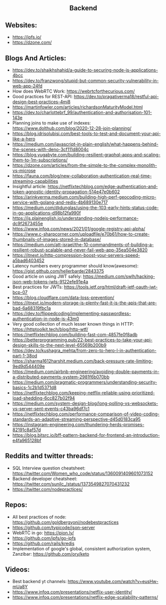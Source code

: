 <h2 align="center">Backend</h2>

## Websites:

- https://ipfs.io/
- https://dzone.com/

## Blogs And Articles:

- https://dev.to/shaikhshahid/a-guide-to-securing-node-js-applications-4bcc
- https://dev.to/franzwong/stupid-but-common-security-vulnerability-in-web-app-24fd
- How does WebRTC Work: https://webrtcforthecurious.com/
- Good practices for REST-API: https://dev.to/pragativerma18/restful-api-design-best-practices-4mi8
- https://martinfowler.com/articles/richardsonMaturityModel.html
- https://dev.to/charlottebrf_99/authentication-and-authorisation-101-143e
- Planning joins to make use of indexes: https://www.dolthub.com/blog/2020-12-28-join-planning/
- https://blog.idrisolubisi.com/best-tools-to-test-and-document-your-api-like-a-hero
- https://medium.com/javascript-in-plain-english/what-happens-behind-the-scenes-with-deno-3cf111d8004c
- https://blog.yugabyte.com/building-resilient-graphql-apps-and-scaling-them-to-1m-subscriptions/
- https://dzone.com/articles/from-the-simple-to-the-complex-monolith-vs-microse
- https://fauna.com/blog/new-collaboration-authentication-real-time-streaming-capabilities
- Insightful article: https://netflixtechblog.com/edge-authentication-and-token-agnostic-identity-propagation-514e47e0b602
- https://arinkverma.medium.com/building-high-perf-geocoding-micro-service-with-golang-and-redis-4b689130e717
- https://medium.com/@dunglas/using-the-103-early-hints-status-code-in-go-applications-d98b12fa990f
- https://js.plainenglish.io/understanding-nodejs-performance-dc9f2673455e
- https://www.infoq.com/news/2021/01/google-registry-api-alpha/
- https://www.c-sharpcorner.com/uploadfile/e70b61/how-to-create-thumbnails-of-images-stored-in-database/
- https://medium.com/att-israel/the-10-commandments-of-building-a-resilient-robust-scalable-and-never-fail-web-app-35ea504e3820
- https://itnext.io/http-compression-boost-your-servers-speed-a5bad6403452
- Latency numbers every programmer should know(awesome): https://gist.github.com/hellerbarde/2843375
- Good article on using JWT safely: https://medium.com/swlh/hacking-json-web-tokens-jwts-9122efe91e4a
- Best practices for JWTs: https://tools.ietf.org/html/draft-ietf-oauth-jwt-bcp-07
- https://blog.cloudflare.com/data-loss-prevention/
- https://itnext.io/modern-storage-is-plenty-fast-it-is-the-apis-that-are-bad-6a68319fbc1a
- https://dev.to/flippedcoding/implementing-passwordless-authentication-in-node-js-43m0
- Very good collection of much lesser known things in HTTP: https://httptoolkit.tech/blog/http-wtf/
- https://netflixtechblog.com/building-fast-com-4857fe0f8adb
- https://betterprogramming.pub/22-best-practices-to-take-your-api-design-skills-to-the-next-level-65569b200b9
- https://dev.to/kushagra_mehta/from-zero-to-hero-l-in-authentication-part-1-38od
- https://sharma1612harshit.medium.com/back-pressure-rate-limiting-9ed9d544409e
- https://medium.com/airbnb-engineering/avoiding-double-payments-in-a-distributed-payments-system-2981f6b070bb
- https://medium.com/pragmatic-programmers/understanding-security-basics-1c2b1d5371d8
- https://netflixtechblog.com/keeping-netflix-reliable-using-prioritized-load-shedding-6cc827b02f94
- https://medium.com/system-design-blog/long-polling-vs-websockets-vs-server-sent-events-c43ba96df7c1
- https://netflixtechblog.com/performance-comparison-of-video-coding-standards-an-adaptive-streaming-perspective-d45d0183ca95
- https://instagram-engineering.com/thundering-herds-promises-82191c8af57d
- https://blog.bitsrc.io/bff-pattern-backend-for-frontend-an-introduction-e4fa965128bf

## Reddits and twitter threads:

- SQL Interview question cheatsheet: https://twitter.com/Women_who_code/status/1360091409601073152
- Backend developer cheatsheet: https://twitter.com/sunilc_/status/1373549827070431232
- https://twitter.com/nodepractices/

## Repos:

- All best practices of node: https://github.com/goldbergyoni/nodebestpractices
- https://github.com/typicode/json-server
- WebRTC in go: https://pion.ly/
- https://github.com/ipfs/go-ipfs
- https://github.com/rails/kredis
- Implementation of google's global, consistent authorization system, Zanzibar: https://github.com/ory/keto

## Videos:

- Best backend yt channels: https://www.youtube.com/watch?v=eusHw-mUa8Y
- https://www.infoq.com/presentations/netflix-user-identity/
- https://www.infoq.com/presentations/netflix-edge-scalability-patterns/

